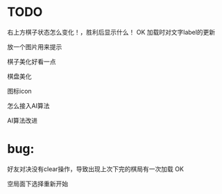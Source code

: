 # TODO

右上方棋子状态怎么变化！，胜利后显示什么！ OK
加载时对文字label的更新

放一个图片用来提示

棋子美化好看一点

棋盘美化

图标icon

怎么接入AI算法

AI算法改进






# bug:

好友对决没有clear操作，导致出现上次下完的棋局有一次加载 OK

空局面下选择重新开始
